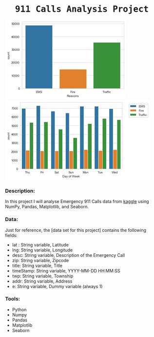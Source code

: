 # <h1 align="center"><samp> 911 Calls Analysis Project </samp></h1>

![alt text](https://github.com/devp-10/911-Calls-Analysis/blob/main/911-image-1.png)     ![alt text](https://github.com/devp-10/911-Calls-Analysis/blob/main/911-image-2.png)   

### Description:
In this project I will analyse Emergency 911 Calls data from [kaggle](https://www.kaggle.com/mchirico/montcoalert) using NumPy, Pandas, Matplotlib, and Seaborn.



### Data:
Just for reference, the [data set for this project] contains the following fields:
* lat : String variable, Latitude
* lng: String variable, Longitude
* desc: String variable, Description of the Emergency Call
* zip: String variable, Zipcode
* title: String variable, Title
* timeStamp: String variable, YYYY-MM-DD HH:MM:SS
* twp: String variable, Township
* addr: String variable, Address
* e: String variable, Dummy variable (always 1)

### Tools:
* Python
* Numpy
* Pandas
* Matplotlib
* Seaborn

